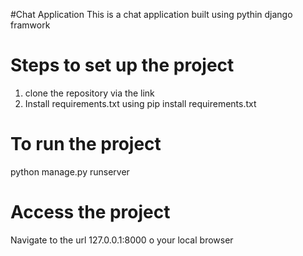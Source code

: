 #Chat Application 
 This is a chat application built using pythin django framwork
 
 
# Steps to set up the project

1. clone the repository via the link </br>
2. Install requirements.txt using pip install requirements.txt 

# To run the project
python manage.py runserver


# Access the project
Navigate to the url 127.0.0.1:8000 o your local browser 


